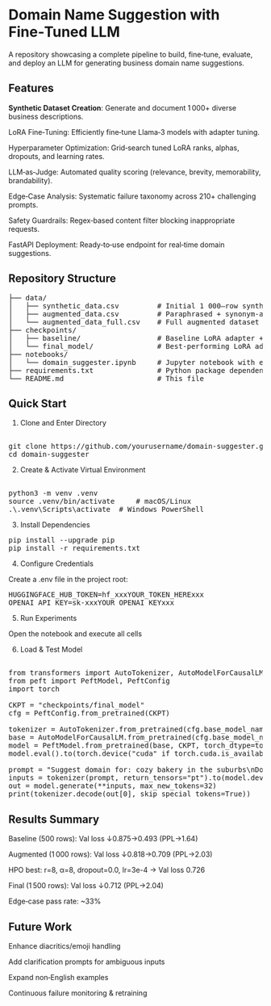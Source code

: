 # Domain Name Suggestion with Fine‑Tuned LLM

A repository showcasing a complete pipeline to build, fine‑tune, evaluate, and deploy an LLM for generating business domain name suggestions.

## Features

<b>Synthetic Dataset Creation</b>: Generate and document 1 000+ diverse business descriptions.

LoRA Fine‑Tuning: Efficiently fine‑tune Llama‑3 models with adapter tuning.

Hyperparameter Optimization: Grid‑search tuned LoRA ranks, alphas, dropouts, and learning rates.

LLM‑as‑Judge: Automated quality scoring (relevance, brevity, memorability, brandability).

Edge‑Case Analysis: Systematic failure taxonomy across 210+ challenging prompts.

Safety Guardrails: Regex‑based content filter blocking inappropriate requests.

FastAPI Deployment: Ready‑to‑use endpoint for real‑time domain suggestions.

## Repository Structure

<pre>
├── data/
│   ├── synthetic_data.csv         # Initial 1 000–row synthetic dataset
│   ├── augmented_data.csv         # Paraphrased + synonym-augmented subset (1 000 rows)
│   └── augmented_data_full.csv    # Full augmented dataset (1 500 rows)
├── checkpoints/
│   ├── baseline/                  # Baseline LoRA adapter + config
│   └── final_model/               # Best‑performing LoRA adapter + config
├── notebooks/
│   └── domain_suggester.ipynb     # Jupyter notebook with experiments & analysis
├── requirements.txt               # Python package dependencies
└── README.md                      # This file
</pre>

## Quick Start

1. Clone and Enter Directory

<pre> 
git clone https://github.com/yourusername/domain-suggester.git
cd domain-suggester 
</pre>

2. Create & Activate Virtual Environment

<pre> 
python3 -m venv .venv
source .venv/bin/activate     # macOS/Linux
.\.venv\Scripts\activate  # Windows PowerShell 
</pre>

3. Install Dependencies

<pre>
pip install --upgrade pip
pip install -r requirements.txt
</pre>

4. Configure Credentials

Create a .env file in the project root:

<pre>
HUGGINGFACE_HUB_TOKEN=hf_xxxYOUR_TOKEN_HERExxx
OPENAI_API_KEY=sk-xxxYOUR_OPENAI_KEYxxx
</pre>

5. Run Experiments

Open the notebook and execute all cells

6. Load & Test Model

<pre> 
from transformers import AutoTokenizer, AutoModelForCausalLM
from peft import PeftModel, PeftConfig
import torch

CKPT = "checkpoints/final_model"
cfg = PeftConfig.from_pretrained(CKPT)

tokenizer = AutoTokenizer.from_pretrained(cfg.base_model_name_or_path)
base = AutoModelForCausalLM.from_pretrained(cfg.base_model_name_or_path, device_map="auto", torch_dtype=torch.float16)
model = PeftModel.from_pretrained(base, CKPT, torch_dtype=torch.float16)
model.eval().to(torch.device("cuda" if torch.cuda.is_available() else "cpu"))

prompt = "Suggest domain for: cozy bakery in the suburbs\nDomain:"
inputs = tokenizer(prompt, return_tensors="pt").to(model.device)
out = model.generate(**inputs, max_new_tokens=32)
print(tokenizer.decode(out[0], skip_special_tokens=True))
</pre>

## Results Summary

Baseline (500 rows): Val loss ↓0.875→0.493 (PPL→1.64)

Augmented (1 000 rows): Val loss ↓0.818→0.709 (PPL→2.03)

HPO best: r=8, α=8, dropout=0.0, lr=3e-4 → Val loss 0.726

Final (1 500 rows): Val loss ↓0.712 (PPL→2.04)

Edge‑case pass rate: ~33%

## Future Work

Enhance diacritics/emoji handling

Add clarification prompts for ambiguous inputs

Expand non‑English examples

Continuous failure monitoring & retraining
